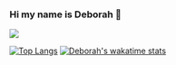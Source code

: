 ### Hi my name is Deborah 👋 

![](https://github.com/DeborahOsilade/Deborah-s-osilade/blob/main/Images/Deborah%20Osilade%20(1).png)


[![Top Langs](https://github-readme-stats.vercel.app/api/top-langs/?username=deborahosilade&langs_count=8)](https://github.com/deborahosilade/github-readme-stats)
[![Deborah's wakatime stats](https://github-readme-stats.vercel.app/api/wakatime?username=deborahosilade)](https://github.com/deborahosilade/github-readme-stats)
